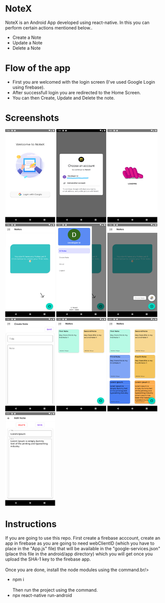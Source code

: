 # NoteX
NoteX is an Android App developed using react-native. In this you can perform certain actions mentioned below..
* Create a Note
* Update a Note
* Delete a Note
# Flow of the app
- First you are welcomed with the login screen (I've used Google Login using firebase).<br />
- After successfull login you are redirected to the Home Screen.<br />
- You can then Create, Update and Delete the note.
# Screenshots

<img src="https://github.com/aman-0x/NoteX/blob/main/NoteX%20screenshots/1.png?raw=true" width="160" height="300" />     <img src="https://github.com/aman-0x/NoteX/blob/main/NoteX%20screenshots/2.jpg?raw=true" width="160" height="300" />    <img src="https://github.com/aman-0x/NoteX/blob/main/NoteX%20screenshots/3.png?raw=true" width="160" height="300" />    <img src="https://github.com/aman-0x/NoteX/blob/main/NoteX%20screenshots/4.png?raw=true" width="160" height="300" />    <img src="https://github.com/aman-0x/NoteX/blob/main/NoteX%20screenshots/5.png?raw=true" width="160" height="300" />    <img src="https://github.com/aman-0x/NoteX/blob/main/NoteX%20screenshots/6.png?raw=true" width="160" height="300" />    <img src="https://github.com/aman-0x/NoteX/blob/main/NoteX%20screenshots/7.png?raw=true" width="160" height="300" />    <img src="https://github.com/aman-0x/NoteX/blob/main/NoteX%20screenshots/8.png?raw=true" width="160" height="300" />    <img src="https://github.com/aman-0x/NoteX/blob/main/NoteX%20screenshots/9.png?raw=true" width="160" height="300" />    <img src="https://github.com/aman-0x/NoteX/blob/main/NoteX%20screenshots/10.png?raw=true" width="160" height="300" />

# Instructions
If you are going to use this repo. First create a firebase acccount, create an app in firebase as you are going to need webClientID (which you have to place in the "App.js" file) that will be available in the "google-services.json"(place this file in the android/app directory) which you will get once you upload the SHA-1 key to the firebase app.<br />
<br/>Once you are done, install the node modules using the command.br/>
* npm i <br />
<br />Then run the project using the command.<br />
* npx react-native run-android
